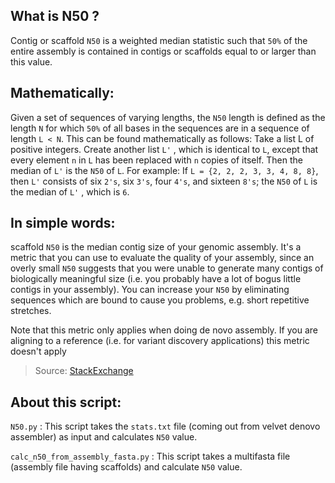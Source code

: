 ## What is N50 ?

Contig or scaffold `N50` is a weighted median statistic such that `50%` of the entire assembly is contained in contigs or scaffolds equal to or larger than this value.

## Mathematically:

Given a set of sequences of varying lengths, the `N50` length is defined as the length `N` for which `50%` of all bases in the sequences are in a sequence of length `L < N`. This can be found mathematically as follows: Take a list L of positive integers. Create another list `L'` , which is identical to `L`, except that every element `n` in `L` has been replaced with `n` copies of itself. Then the median of `L'` is the `N50` of `L`. For example: If `L = {2, 2, 2, 3, 3, 4, 8, 8}`, then `L'` consists of six `2's`, six `3's`, four `4's`, and sixteen `8's`; the `N50` of `L` is the median of `L'` , which is `6`.

## In simple words:

scaffold `N50` is the median contig size of your genomic assembly. It's a metric that you can use to evaluate the quality of your assembly, since an overly small `N50` suggests that you were unable to generate many contigs of biologically meaningful size (i.e. you probably have a lot of bogus little contigs in your assembly). You can increase your `N50` by eliminating sequences which are bound to cause you problems, e.g. short repetitive stretches.

Note that this metric only applies when doing de novo assembly. If you are aligning to a reference (i.e. for variant discovery applications) this metric doesn't apply

> Source: [StackExchange](http://biology.stackexchange.com/questions/34122/an-example-for-n50-why-do-we-need-it)

## About this script:

`N50.py` : This script takes the `stats.txt` file (coming out from velvet denovo assembler) as input and calculates `N50` value.

`calc_n50_from_assembly_fasta.py` : This script takes a multifasta file (assembly file having scaffolds) and calculate `N50` value.

